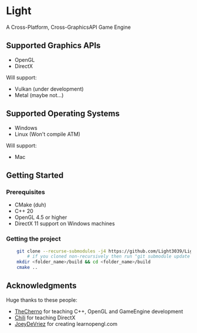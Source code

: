 # Light
A Cross-Platform, Cross-GraphicsAPI Game Engine

## Supported Graphics APIs
* OpenGL
* DirectX

Will support:
* Vulkan (under development)
* Metal (maybe not...)

## Supported Operating Systems
* Windows
* Linux (Won't compile ATM)
 
Will support:
* Mac

## Getting Started

### Prerequisites
* CMake (duh)
* C++ 20
* OpenGL 4.5 or higher
* DirectX 11 support on Windows machines

### Getting the project
```bash
    git clone --recurse-submodules -j4 https://github.com/Light3039/Light <folder_name>
        # if you cloned non-recursively then run "git submodule update --init"
    mkdir <folder_name>/build && cd <folder_name>/build
    cmake ..
``` 

## Acknowledgments
Huge thanks to these people:
* [TheCherno](https://www.youtube.com/channel/UCQ-W1KE9EYfdxhL6S4twUNw) for teaching C++, OpenGL and GameEngine development
* [Chili](https://www.youtube.com/channel/UCsyHonfwHi4fLb2lkq0DEAA) for teaching DirectX
* [JoeyDeVriez](https://learnopengl.com/) for creating learnopengl.com
